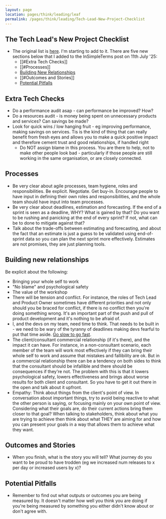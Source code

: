 ```yaml
---
layout: page
location: pages/think/leading/leaf
permalink: /pages/think/leading/Tech-Lead-New-Project-Checklist
---
```


## The Tech Lead's New Project Checklist

- The original list is [here](https://insimpleterms.blog/the-tech-leads-new-project-checklist). I'm starting to add to it. There are five new sections below that I added to the InSimpleTerms post on 11th July '25:
	- [[#Extra Tech Checks]]
	- [[#Processes]]
	- [Building New Relationships](<#building new relationships>) 
	- [[#Outcomes and Stories]]
	- [Potential Pitfalls](<#potential pitfalls>) 

## Extra Tech Checks

- Do a performance audit asap - can performance be improved? How?
- Do a resources audit - is money being spent on unnecessary products and services? Can savings be made?
- Look for quick wins / low hanging fruit - eg improving performance, making savings on services. Tis is the kind of thing that can really benefit from fresh eyes and allows you to make a quick positive impact and therefore cement trust and good relationships, if handled right
    - Do NOT assign blame in this process. You are there to help, not to make other people look bad - particularly if those people are still working in the same organisation, or are closely connected.

## Processes

- Be very clear about agile processes, team hygiene, roles and responsibilities. Be explicit. Negotiate. Get buy-in. Encourage people to have input in defining their own roles and responsibilities, and the whole team should have input into team processes.
- Be very clear about deadlines, estimation and forecasting. If the end of a sprint is seen as a deadline, WHY? What is gained by that? Do you want to be rushing and panicking at the end of every sprint? If not, what can be to done to mitigate against that?
- Talk about the trade-offs between estimating and forecasting, and about the fact that an estimate is just a guess to be validated using end-of-sprint data so you can plan the next sprint more effectively. Estimates are not promises, they are just planning tools.

## Building new relationships 

Be explicit about the following:

- Bringing your whole self to work 
- "No blame" and psychological safety 
- The value of the workshop 
- There will be tension and conflict. For instance, the roles of Tech Lead and Product Owner sometimes have different priorities and not only should you be braced for conflict, if there is no conflict then you're doing something wrong. It's an important part of the push and pull of product development and it's nothing to be afraid of.
- I, and the devs on my team, need time to think. That needs to be built in - we need to be wary of the tyranny of deadlines making devs fearful to put that time aside. [Go slow to go fast](https://www.agilemastery.online/2020-08-01/go-slow-to-go-fast.php).
- The client/consultant commercial relationship (if it's there), and the impact it can have. For instance, in a non-consultant scenario, each member of the team will work most effectively if they can bring their whole self to work and assume that mistakes and fallibility are ok. But in a commercial relationship there can be a tendency on both sides to think that the consultant should be infallible and there should be consequences if they're not. The problem with this is that it lowers psychological safety, lowers effectiveness and brings about worse results for both client and consultant. So you have to get it out there in the open and talk about it upfront.
- Empathy: Think about things from the client's point of view. In conversation about important things, try to avoid being reactive to what the other person is saying, or focusing mainly on your own point of view. Considering what their goals are, do their current actions bring them closer to that goal? When talking to stakeholders, think about what you are trying to achieve then think about what THEY are aiming for and how you can present your goals in a way that allows them to achieve what they want.

## Outcomes and Stories

- When you finish, what is the story you will tell? What journey do you want to be proud to have trodden (eg we increased num releases to x per day or increased users by x)?

## Potential Pitfalls

- Remember to find out what outputs or outcomes you are being measured by. It doesn't matter how well you think you are doing if you're being measured by something you either didn't know about or don't agree with.
